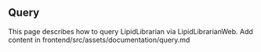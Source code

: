 ## Query

This page describes how to query LipidLibrarian via LipidLibrarianWeb.
Add content in frontend/src/assets/documentation/query.md
